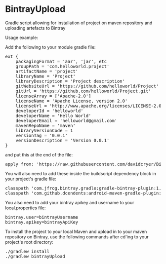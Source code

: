 # BintrayUpload
Gradle script allowing for installation of project on maven repository and uploading artefacts to Bintray

Usage example:

Add the following to your module gradle file:

<pre>
ext {
    packagingFormat = 'aar', 'jar', etc
    groupPath = 'com.helloworld.project'
    artifactName = 'project'
    libraryName = 'Project'
    libraryDescription = 'Project description'
    gitWebsiteUrl = 'https://github.com/helloworld/Project'
    gitUrl = 'https://github.com/helloworld/Project.git'
    licenseArray = ['Apache-2.0']
    licenseName = 'Apache License, version 2.0'
    licenseUrl = 'http://www.apache.org/licenses/LICENSE-2.0'
    developerId = 'helloworld'
    developerName = 'Hello World'
    developerEmail = 'helloworld@gmail.com'
    mavenRepoName = 'maven'
    libraryVersionCode = 1
    versionTag = '0.0.1'
    versionDescription = 'Version 0.0.1'
}
</pre>

and put this at the end of the file:

<pre>
apply from: 'https://raw.githubusercontent.com/davidcryer/BintrayUpload/master/upload.gradle'
</pre>

You will also need to add these inside the buildscript dependency block in your project's gradle file:

<pre>
classpath 'com.jfrog.bintray.gradle:gradle-bintray-plugin:1.7.3'
classpath 'com.github.dcendents:android-maven-gradle-plugin:1.5'
</pre>

You also need to add your bintray apikey and username to your local.properties file:

<pre>
bintray.user=bintrayUsername
bintray.apikey=bintrayApiKey
</pre>

To install the project to your local Maven and upload in to your maven repository on Bintray, use the following commands after cd'ing to your project's root directory:

<pre>
./gradlew install
./gradlew bintrayUpload
</pre>
